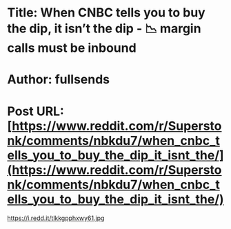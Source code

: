 # Title: When CNBC tells you to buy the dip, it isn’t the dip - 📉 margin calls must be inbound
# Author: fullsends
# Post URL: [https://www.reddit.com/r/Superstonk/comments/nbkdu7/when_cnbc_tells_you_to_buy_the_dip_it_isnt_the/](https://www.reddit.com/r/Superstonk/comments/nbkdu7/when_cnbc_tells_you_to_buy_the_dip_it_isnt_the/)


https://i.redd.it/tlkkgpphxwy61.jpg